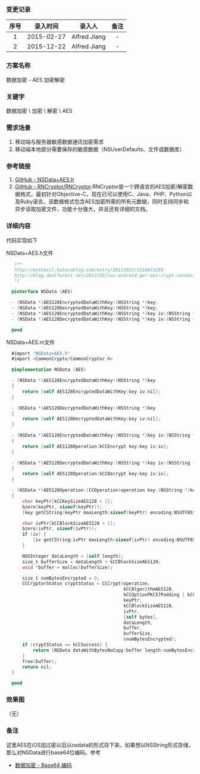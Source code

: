 ### 变更记录

| 序号 | 录入时间 | 录入人 | 备注 |
|:--------:|:--------:|:--------:|:--------:|
| 1 | 2015-02-27 | Alfred Jiang | - |
| 2 | 2015-12-22 | Alfred Jiang | - |

### 方案名称

数据加密 - AES 加密解密

### 关键字

数据加密 \ 加密 \ 解密 \ AES

### 需求场景

1. 移动端与服务器敏感数据通讯加密需求
2. 移动端本地部分需要保存的敏感数据（NSUserDefaults、文件或数据库）

### 参考链接

1. [GitHub - NSData+AES.h](https://gist.github.com/matsuda/9204276)
2. [GitHub - RNCryptor/RNCryptor](https://github.com/RNCryptor/RNCryptor):RNCryptor是一个跨语言的AES加密/解密数据格式，最初针对Objective-C，现在已可以使用C、Java、PHP、Python以及Ruby语言。该数据格式包含AES加密所需的所有元数据，同时支持同步和异步读取加密文件，功能十分强大，并且还有详细的文档。

### 详细内容

代码实现如下

NSData+AES.h文件
```objectivec
   /**
   http://mythosil.hatenablog.com/entry/20111017/1318873155
   http://blog.dealforest.net/2012/03/ios-android-per-aes-crypt-connection/
   */

  @interface NSData (AES)

  - (NSData *)AES128EncryptedDataWithKey:(NSString *)key;
  - (NSData *)AES128DecryptedDataWithKey:(NSString *)key;
  - (NSData *)AES128EncryptedDataWithKey:(NSString *)key iv:(NSString *)iv;
  - (NSData *)AES128DecryptedDataWithKey:(NSString *)key iv:(NSString *)iv;

  @end
```

NSData+AES.m文件
```objectivec
  #import "NSData+AES.h"
  #import <CommonCrypto/CommonCryptor.h>

  @implementation NSData (AES)

  - (NSData *)AES128EncryptedDataWithKey:(NSString *)key
  {
      return [self AES128EncryptedDataWithKey:key iv:nil];
  }

  - (NSData *)AES128DecryptedDataWithKey:(NSString *)key
  {
      return [self AES128DecryptedDataWithKey:key iv:nil];
  }

  - (NSData *)AES128EncryptedDataWithKey:(NSString *)key iv:(NSString *)iv
  {
      return [self AES128Operation:kCCEncrypt key:key iv:iv];
  }

  - (NSData *)AES128DecryptedDataWithKey:(NSString *)key iv:(NSString *)iv
  {
      return [self AES128Operation:kCCDecrypt key:key iv:iv];
  }

  - (NSData *)AES128Operation:(CCOperation)operation key:(NSString *)key iv:(NSString *)iv
  {
      char keyPtr[kCCKeySizeAES128 + 1];
      bzero(keyPtr, sizeof(keyPtr));
      [key getCString:keyPtr maxLength:sizeof(keyPtr) encoding:NSUTF8StringEncoding];

      char ivPtr[kCCBlockSizeAES128 + 1];
      bzero(ivPtr, sizeof(ivPtr));
      if (iv) {
          [iv getCString:ivPtr maxLength:sizeof(ivPtr) encoding:NSUTF8StringEncoding];
      }

      NSUInteger dataLength = [self length];
      size_t bufferSize = dataLength + kCCBlockSizeAES128;
      void *buffer = malloc(bufferSize);

      size_t numBytesEncrypted = 0;
      CCCryptorStatus cryptStatus = CCCrypt(operation,
                                            kCCAlgorithmAES128,
                                            kCCOptionPKCS7Padding | kCCOptionECBMode,
                                            keyPtr,
                                            kCCBlockSizeAES128,
                                            ivPtr,
                                            [self bytes],
                                            dataLength,
                                            buffer,
                                            bufferSize,
                                            &numBytesEncrypted);
      if (cryptStatus == kCCSuccess) {
          return [NSData dataWithBytesNoCopy:buffer length:numBytesEncrypted];
      }
      free(buffer);
      return nil;
  }

  @end
```

### 效果图
（无）

### 备注

这里AES在iOS加过密以后以nsdata的形式存下来，如果想以NSString形式存储，那么对NSData进行base64位编码。参考

* [数据加密 - Base64 编码](Note_00002_20151218.md)